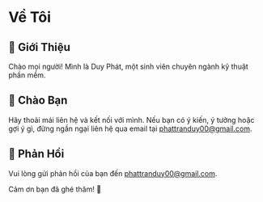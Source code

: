 # Về Tôi

## 🚀 Giới Thiệu
Chào mọi người! Mình là Duy Phát, một sinh viên chuyên ngành kỹ thuật phần mềm.

## 👋 Chào Bạn
Hãy thoải mái liên hệ và kết nối với mình. Nếu bạn có ý kiến, ý tưởng hoặc gợi ý gì, đừng ngần ngại liên hệ qua email tại [phattranduy00@gmail.com](mailto:phattranduy00@gmail.com).

## 🌟 Phản Hồi
Vui lòng gửi phản hồi của bạn đến [phattranduy00@gmail.com](mailto:phattranduy00@gmail.com).

Cảm ơn bạn đã ghé thăm! 🚀
